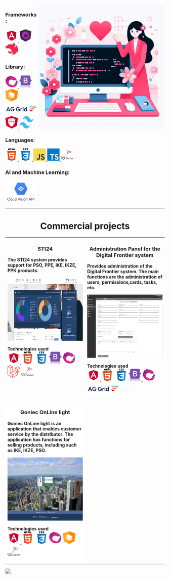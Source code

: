    
<img align="right" alt="Coding" width="400" src="./images/logo/tlo.jfif">  

<h3 align="left">Frameworks:</h3>
<p align="left"> 
<a href="https://angular.io" target="_blank" rel="noreferrer"> 
	<img src="./images/logo/angular.svg" alt="Angular" width="40" height="40"/> 
</a>  
<a href="https://ngrx.io" target="_blank" rel="noreferrer"> 
	<img src="./images/logo/ngrx.svg" alt="NgRx" width="40" height="40"/> 
</a>

<a href="https://nestjs.com/" target="_blank" rel="noreferrer">
	<img src="./images/logo/nestjs-icon.svg" alt="NestJS" width="40" height="40"/> 
</a>


<h3 align="left">Library:</h3>   
<a href="https://rxjs.dev/" target="_blank" rel="noreferrer"> 
	<img src="./images/logo/rxjs.svg" alt="RxJS" width="40" height="40"/> 
</a>

<a href="https://getbootstrap.com" target="_blank" rel="noreferrer"> 
	<img src="./images/logo/bootstrap-plain-wordmark.svg" alt="Bootstrap" width="40" height="40"/>
</a>
<a href="https://material.angular.io/" target="_blank" rel="noreferrer">
	<img src="./images/logo/angular-material.svg" alt="Angular Material" width="40" height="40"/>
</a>
<a href="https://www.ag-grid.com/" target="_blank" rel="noreferrer"> 
	<img src="./images/logo/ag-grid-logo.png" alt="AG Grid" width="100" height="40"/>
</a>
<a href="https://primeng.org/" target="_blank" rel="noreferrer">
<img src="./images/logo/primeng-logo.png" alt="PrimeNG" width="40" height="40"/>
</a>
<a href="https://tailwindcss.com/" target="_blank" rel="noreferrer">
<img src="./images/logo/Tailwind_CSS_Logo.svg" alt="Tailwind CSS" width="45" height="40"/>
</a>

<h3 align="left">Languages:</h3>  

<a href="https://www.w3.org/html/" target="_blank" rel="noreferrer"> 
<img src="./images/logo/html5-original-wordmark.svg" alt="html5" width="40" height="40"/> </a>
 
<a href="https://www.w3schools.com/css/" target="_blank" rel="noreferrer"> 
<img src="./images/logo/css3-original-wordmark.svg" alt="CSS3" width="40" height="40"/> </a> 
 
<a href="https://developer.mozilla.org/en-US/docs/Web/JavaScript" target="_blank" rel="noreferrer"> 
<img src="./images/logo/javascript-original.svg" alt="JavaScript" width="40" height="40"/> </a> 
  
<a href="https://www.typescriptlang.org/" target="_blank" rel="noreferrer"> 
<img src="./images/logo/typescript-original.svg" alt="TypeScript" width="40" height="40"/> </a>

<a href="https://learn.microsoft.com/pl-pl/training/paths/program-transact-sql/" target="_blank" rel="noreferrer"> 
<img src="./images/logo/microsoft-sql-server-logo-svgrepo-com.svg" alt="T-SQL" width="40" height="40"/></a>

<!--
<h3 align="left">Tools:</h3>  
 
<a href="https://www.figma.com/" target="_blank" rel="noreferrer"> 
<img src="./images/logo/figma-logo.png" alt="Figma" width="40" height="40"/></a>
<a href="https://www.figma.com/" target="_blank" rel="noreferrer">
<img src="./images/logo/Jira_Logo.svg" alt="JIRA" width="40" height="40"/></a>
<a href="https://code.visualstudio.com/" target="_blank" rel="noreferrer">
<img src="./images/logo/Visual_Studio_Code.png" alt = "Visual Studio Code" width="40" height="40"></a>
<a href="https://git-scm.com/" target="_blank" rel="noreferrer">
<img src="./images/logo/git-scm-icon.svg" alt="GIT" width="40" height="40"></a>
</p>
-->
 
<h3 align="left">AI and Machine Learning:</h3>
<a href="https://cloud.google.com/vision/docs" target="_blank" rel="noreferrer">
<img src="./images/logo/Cloud-Vision-API.png" alt="Cloud Vision API" width="100" height="70"/></a>
 
<hr>
<h1 align="center">Commercial projects</h1> 
<table>
	<tr> 
		<td width="50%" valign="top">
			<h3 align="center">STI24</h3>
			<p><strong>The STI24 system provides support for PSO, PPE, IKE, IKZE, PPK products. </strong></p>
		 <a href="https://photos.google.com/share/AF1QipOe6yhWmF4pWUz4KoGGdxUqIGcKWSgZB7CFTZroK_8dS6okvdkRYc5JAParpgMQxQ/photo/AF1QipN9MtS0-UbNEFKFXY7YNVxk-qMehj7pIjW5L33V?key=VHRHRnU0anZiWk9Ca2F6c0xuVEVGaTZCeG1CU29B" target="_blank" rel="noreferrer">
		 <img src="./images/STI24/sti24-portfel.png" width="100%" height="200"  alt="STI24"/>
		 </a>
		 <p align="left">
		 <strong> Technologies used </strong>
		 <br/>
		 <a href="https://angular.io" target="_blank" rel="noreferrer">
		 <img src="./images/logo/angular.svg" alt="Angular" width="40" height="40"/>
		 </a>
		 <a href="https://www.w3.org/html/" target="_blank" rel="noreferrer"> <img src="./images/logo/html5-original-wordmark.svg" alt="HTML5" width="40" height="40"/></a>
		 <a href="https://www.w3schools.com/css/" target="_blank" rel="noreferrer"> <img src="./images/logo/css3-original-wordmark.svg" alt="CSS3" width="40" height="40"/></a>
		 <a href="https://getbootstrap.com" target="_blank" rel="noreferrer"> <img src="./images/logo/bootstrap-plain-wordmark.svg" alt="Bootstrap" width="40" height="40"/></a>
		 <a href="https://rxjs.dev/" target="_blank" rel="noreferrer"><img src="./images/logo/rxjs.svg" alt="RxJS" width="40" height="40"/></a>
		 <a href="https://laravel.com/" target="_blank" rel="noreferrer"> <img src="./images/logo/laravel.svg" alt="Laravel" width="40" height="40"/></a>
		 <a href="https://learn.microsoft.com/pl-pl/training/paths/program-transact-sql/" target="_blank" rel="noreferrer"><img src="./images/logo/microsoft-sql-server-logo-svgrepo-com.svg" alt="T-SQL" width="40" height="40"/></a>
		 </p>
		</td>
		<td width="50%" valign="top">
			<h3 align="center">Administration Panel for the Digital Frontier system</h3>
		<p><strong>Provides administration of the Digital Frontier system. 
		 The main functions are the administration of users, 
		 permissions,cards, tasks, etc.</strong></p>
		 <a href="https://photos.google.com/share/AF1QipOGduk6zKNQCrVEN-WvtGkOaokt1zc61erpeYf7wUtpBUAo9dad3bi1bbWH4FeL0A/photo/AF1QipPmflskEyAAQIEIypDB09Vhe_nbsuu0Shr887eO?key=cDh1bXZzTmVCcWdYTFM1YTVDSjZsRVlRVjRESlhn" target="_blank" rel="noreferrer">
		 <img src="./images/Panel-Administracyjny/karta-uprawnien.png" width="100%" height="200" alt="Panel Administracyjny"/>
		 </a>
		 <p align="left">
		 <strong> Technologies used </strong>
		 <br/>
		 <a href="https://angular.io" target="_blank" rel="noreferrer">
		 <img src="./images/logo/angular.svg" alt="Angular" width="40" height="40"/>
		 </a>
		 <a href="https://www.w3.org/html/" target="_blank" rel="noreferrer"><img src="./images/logo/html5-original-wordmark.svg" alt="html5" width="40" height="40"/></a>
		 <a href="https://www.w3schools.com/css/" target="_blank" rel="noreferrer"><img src="./images/logo/css3-original-wordmark.svg" alt="css3" width="40" height="40"/></a>
		 <a href="https://getbootstrap.com" target="_blank" rel="noreferrer"><img src="./images/logo/bootstrap-plain-wordmark.svg" alt="bootstrap 5" width="40" height="40"/> </a>
		 <a href="https://rxjs.dev/" target="_blank" rel="noreferrer"><img src="./images/logo/rxjs.svg" alt="RxJS" width="40" height="40"/></a>
		 <a href="https://www.ag-grid.com/" target="_blank" rel="noreferrer"><img src="./images/logo/ag-grid-logo.png" alt="AG Grid" width="100" height="40"/></a>
		</p> 
		</td>		
	</tr>
	<tr>
		<td width="50%" valign="top" style="background-color: white;">
		<h3 align="center">Goniec OnLine light</h3>
		<p><strong>Goniec OnLine light is an application that enables customer service by the distributor. The application has functions for selling products, including such as IKE, IKZE, PSO.</strong></p>
		<img src="./images/Goniec-OnLine-light/GoniecOnLineLight.png" width="100%" height="200"  alt="GoniecOnLineLight"/>
		<p align="left">
		<strong> Technologies used </strong>
		<br/>
		<a href="https://angular.io" target="_blank" rel="noreferrer">
		<img src="./images/logo/angular.svg" alt="Angular" width="40" height="40"/>
		</a>
		<a href="https://www.w3.org/html/" target="_blank" rel="noreferrer"> <img src="./images/logo/html5-original-wordmark.svg" alt="HTML5" width="40" height="40"/></a>
		<a href="https://www.w3schools.com/css/" target="_blank" rel="noreferrer"> <img src="./images/logo/css3-original-wordmark.svg" alt="CSS3" width="40" height="40"/></a>
		<a href="https://rxjs.dev/" target="_blank" rel="noreferrer"><img src="./images/logo/rxjs.svg" alt="RxJS" width="40" height="40"/></a>
		<a href="https://material.angular.io/" target="_blank" rel="noreferrer"><img src="./images/logo/angular-material.svg" alt="Angular Material" width="40" height="40"/></a>
		<a href="https://learn.microsoft.com/pl-pl/training/paths/program-transact-sql/" target="_blank" rel="noreferrer"><img src="./images/logo/microsoft-sql-server-logo-svgrepo-com.svg" alt="T-SQL" width="40" height="40"/></a>
		</p>
		</td>
	</tr>
</table>
  
 
![](https://komarev.com/ghpvc/?username=KasiaKasia&style=for-the-badge)